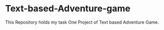 # Text-based-Adventure-game
This Repository holds my task One Project of Text based Adventure Game.
